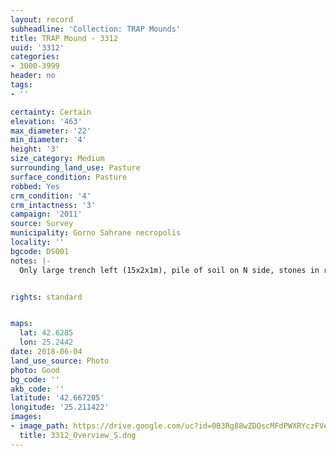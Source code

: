 ```yaml
---
layout: record
subheadline: 'Collection: TRAP Mounds'
title: TRAP Mound - 3312
uuid: '3312'
categories:
- 3000-3999
header: no
tags:
- ''

certainty: Certain
elevation: '463'
max_diameter: '22'
min_diameter: '4'
height: '3'
size_category: Medium
surrounding_land_use: Pasture
surface_condition: Pasture
robbed: Yes
crm_condition: '4'
crm_intactness: '3'
campaign: '2011'
source: Survey
municipality: Gorno Sahrane necropolis
locality: ''
bgcode: DS001
notes: |-
  Only large trench left (15x2x1m), pile of soil on N side, stones in robbers' trench.


rights: standard


maps:
  lat: 42.6285
  lon: 25.2442
date: 2018-06-04
land_use_source: Photo
photo: Good
bg_code: ''
akb_code: ''
latitude: '42.667205'
longitude: '25.211422'
images:
- image_path: https://drive.google.com/uc?id=0B3Rg88wZDQscMFdPWXRYczFVem8
  title: 3312_Overview_S.dng
---
```

